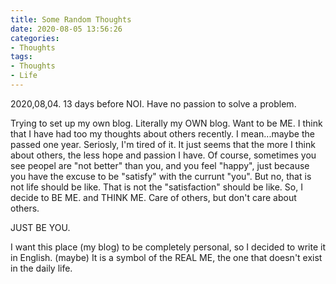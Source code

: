 ```yaml
---
title: Some Random Thoughts
date: 2020-08-05 13:56:26
categories:
- Thoughts
tags: 
- Thoughts
- Life
---
```


2020,08,04.
13 days before NOI. Have no passion to solve a problem.

Trying to set up my own blog.
Literally my OWN blog.
Want to be ME.
I think that I have had too my thoughts about others recently.
I mean...maybe the passed one year.
Seriosly, I'm tired of it.
It just seems that the more I think about others, the less hope and passion I have.
Of course, sometimes you see peopel are "not better" than you, and you feel "happy", just because you have the excuse to be "satisfy" with the currunt "you".
But no, that is not life should be like. That is not the "satisfaction" should be like.
So, I decide to BE ME.
and THINK ME.
Care of others, but don't care about others.

JUST BE YOU.

I want this place (my blog) to be completely personal, so I decided to write it in English.
(maybe) It is a symbol of the REAL ME, the one that doesn't exist in the daily life.
